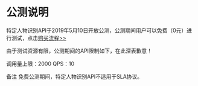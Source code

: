 # 公测说明

特定人物识别API于2019年5月10日开放公测，公测期间用户可以免费（0元）进行测试，点击[购买流程>>](http://neuhub.jd.com/ai/api/image/pep)

由于测试资源有限，公测期间的API限制如下，在此深表歉意！

调用量上限：2000 
QPS：10

备注
免费公测期间，特定人物识别API不适用于SLA协议。

